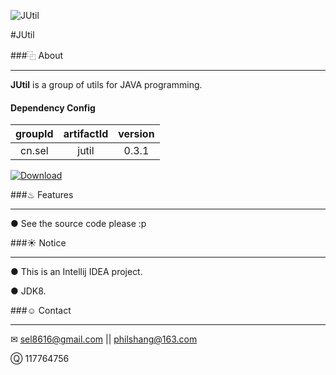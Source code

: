 ![JUtil](https://git.oschina.net/sel/R/raw/master/img/java_logo.png)

#JUtil

###⿻ About
***
__JUtil__ is a group of utils for JAVA programming.

#### Dependency Config

|groupId|artifactId|version|
|:-----:|:--------:|:-----:|
|cn.sel |jutil     |0.3.1  |

[![Download](https://api.bintray.com/packages/sel8616/maven/jutil/images/download.svg)](https://bintray.com/sel8616/maven/jutil/_latestVersion)

###♨ Features
***
● See the source code please :p


###☀ Notice
***
● This is an Intellij IDEA project.

● JDK8.


###☺ Contact
***
✉  sel8616@gmail.com || philshang@163.com

Ⓠ  117764756